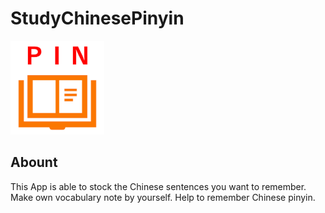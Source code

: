 # StudyChinesePinyin
<img src="images/Screenshots/icon.png" width=150>

## Abount
This App is able to stock the Chinese sentences you want to remember.
Make own vocabulary note by yourself.
Help to remember Chinese pinyin.
